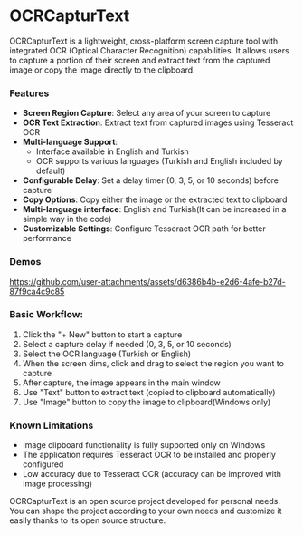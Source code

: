 # OCRCapturText

OCRCapturText is a lightweight, cross-platform screen capture tool with integrated OCR (Optical Character Recognition) capabilities. It allows users to capture a portion of their screen and extract text from the captured image or copy the image directly to the clipboard.

### Features

- **Screen Region Capture**: Select any area of your screen to capture
- **OCR Text Extraction**: Extract text from captured images using Tesseract OCR
- **Multi-language Support**: 
  - Interface available in English and Turkish
  - OCR supports various languages (Turkish and English included by default)
- **Configurable Delay**: Set a delay timer (0, 3, 5, or 10 seconds) before capture
- **Copy Options**: Copy either the image or the extracted text to clipboard
- **Multi-language interface**: English and Turkish(It can be increased in a simple way in the code)
- **Customizable Settings**: Configure Tesseract OCR path for better performance

### Demos

https://github.com/user-attachments/assets/d6386b4b-e2d6-4afe-b27d-87f9ca4c9c85

### Basic Workflow:
1. Click the "+ New" button to start a capture
2. Select a capture delay if needed (0, 3, 5, or 10 seconds)
3. Select the OCR language (Turkish or English)
4. When the screen dims, click and drag to select the region you want to capture
5. After capture, the image appears in the main window
6. Use "Text" button to extract text (copied to clipboard automatically)
7. Use "Image" button to copy the image to clipboard(Windows only)

### Known Limitations

- Image clipboard functionality is fully supported only on Windows
- The application requires Tesseract OCR to be installed and properly configured
- Low accuracy due to Tesseract OCR (accuracy can be improved with image processing)

OCRCapturText is an open source project developed for personal needs. You can shape the project according to your own needs and customize it easily thanks to its open source structure.
